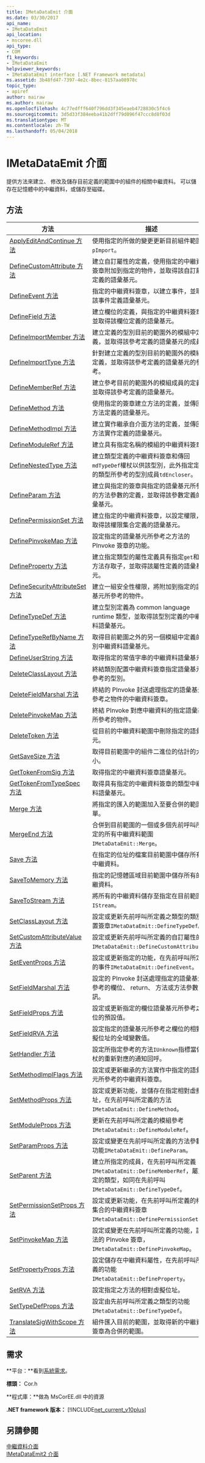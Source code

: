 ```yaml
---
title: IMetaDataEmit 介面
ms.date: 03/30/2017
api_name:
- IMetaDataEmit
api_location:
- mscoree.dll
api_type:
- COM
f1_keywords:
- IMetaDataEmit
helpviewer_keywords:
- IMetaDataEmit interface [.NET Framework metadata]
ms.assetid: 3b48fd47-7397-4e2c-8bec-8157aa08978c
topic_type:
- apiref
author: mairaw
ms.author: mairaw
ms.openlocfilehash: 4c77edfff640f796dd3f345eaeb4728830c5f4c6
ms.sourcegitcommit: 3d5d33f384eeba41b2dff79d096f47ccc8d8f03d
ms.translationtype: MT
ms.contentlocale: zh-TW
ms.lasthandoff: 05/04/2018
---
```

# <a name="imetadataemit-interface"></a>IMetaDataEmit 介面
提供方法來建立、 修改及儲存目前定義的範圍中的組件的相關中繼資料。 可以儲存在記憶體中的中繼資料，或儲存至磁碟。  
  
## <a name="methods"></a>方法  
  
|方法|描述|  
|------------|-----------------|  
|[ApplyEditAndContinue 方法](../../../../docs/framework/unmanaged-api/metadata/imetadataemit-applyeditandcontinue-method.md)|使用指定的所做的變更更新目前組件範圍`pImport`。|  
|[DefineCustomAttribute 方法](../../../../docs/framework/unmanaged-api/metadata/imetadataemit-definecustomattribute-method.md)|建立自訂屬性的定義，使用指定的中繼資料簽章附加到指定的物件，並取得該自訂屬性定義的語彙基元。|  
|[DefineEvent 方法](../../../../docs/framework/unmanaged-api/metadata/imetadataemit-defineevent-method.md)|指定的中繼資料簽章，以建立事件，並取得該事件定義語彙基元。|  
|[DefineField 方法](../../../../docs/framework/unmanaged-api/metadata/imetadataemit-definefield-method.md)|建立欄位的定義，與指定的中繼資料簽章，並取得該欄位定義的語彙基元。|  
|[DefineImportMember 方法](../../../../docs/framework/unmanaged-api/metadata/imetadataemit-defineimportmember-method.md)|建立定義的型別目前的範圍外的模組中定義，並取得該參考定義的語彙基元的成員。|  
|[DefineImportType 方法](../../../../docs/framework/unmanaged-api/metadata/imetadataemit-defineimporttype-method.md)|針對建立定義的型別目前的範圍外的模組中定義，並取得該參考定義的語彙基元的參考。|  
|[DefineMemberRef 方法](../../../../docs/framework/unmanaged-api/metadata/imetadataemit-definememberref-method.md)|建立參考目前的範圍外的模組成員的定義，並取得該參考定義的語彙基元。|  
|[DefineMethod 方法](../../../../docs/framework/unmanaged-api/metadata/imetadataemit-definemethod-method.md)|使用指定的簽章建立方法的定義，並傳回該方法定義的語彙基元。|  
|[DefineMethodImpl 方法](../../../../docs/framework/unmanaged-api/metadata/imetadataemit-definemethodimpl-method.md)|建立實作繼承自介面方法的定義，並傳回該方法實作定義的語彙基元。|  
|[DefineModuleRef 方法](../../../../docs/framework/unmanaged-api/metadata/imetadataemit-definemoduleref-method.md)|建立具有指定名稱的模組的中繼資料簽章。|  
|[DefineNestedType 方法](../../../../docs/framework/unmanaged-api/metadata/imetadataemit-definenestedtype-method.md)|建立類型定義的中繼資料簽章和傳回`mdTypeDef`權杖以供該型別，此外指定定義的類型所參考的型別成員`tdEncloser`。|  
|[DefineParam 方法](../../../../docs/framework/unmanaged-api/metadata/imetadataemit-defineparam-method.md)|建立與指定的簽章與指定的語彙基元所參考的方法參數的定義，並取得該參數定義的語彙基元。|  
|[DefinePermissionSet 方法](../../../../docs/framework/unmanaged-api/metadata/imetadataemit-definepermissionset-method.md)|建立指定的中繼資料簽章，以設定權限，並取得該權限集合定義的語彙基元。|  
|[DefinePinvokeMap 方法](../../../../docs/framework/unmanaged-api/metadata/imetadataemit-definepinvokemap-method.md)|設定指定的語彙基元所參考之方法的 PInvoke 簽章的功能。|  
|[DefineProperty 方法](../../../../docs/framework/unmanaged-api/metadata/imetadataemit-defineproperty-method.md)|建立指定類型的屬性定義具有指定`get`和`set`方法存取子，並取得該屬性定義的語彙基元。|  
|[DefineSecurityAttributeSet 方法](../../../../docs/framework/unmanaged-api/metadata/imetadataemit-definesecurityattributeset-method.md)|建立一組安全性權限，將附加到指定的語彙基元所參考的物件。|  
|[DefineTypeDef 方法](../../../../docs/framework/unmanaged-api/metadata/imetadataemit-definetypedef-method.md)|建立型別定義為 common language runtime 類型，並取得該型別定義的中繼資料語彙基元。|  
|[DefineTypeRefByName 方法](../../../../docs/framework/unmanaged-api/metadata/imetadataemit-definetyperefbyname-method.md)|取得目前範圍之外的另一個模組中定義的型別中繼資料語彙基元。|  
|[DefineUserString 方法](../../../../docs/framework/unmanaged-api/metadata/imetadataemit-defineuserstring-method.md)|取得指定的常值字串的中繼資料語彙基元。|  
|[DeleteClassLayout 方法](../../../../docs/framework/unmanaged-api/metadata/imetadataemit-deleteclasslayout-method.md)|終結類別配置中繼資料簽章指定語彙基元所參考的型別。|  
|[DeleteFieldMarshal 方法](../../../../docs/framework/unmanaged-api/metadata/imetadataemit-deletefieldmarshal-method.md)|終結的 PInvoke 封送處理指定的語彙基元所參考之物件的中繼資料簽章。|  
|[DeletePinvokeMap 方法](../../../../docs/framework/unmanaged-api/metadata/imetadataemit-deletepinvokemap-method.md)|終結 PInvoke 對應中繼資料的指定語彙基元所參考的物件。|  
|[DeleteToken 方法](../../../../docs/framework/unmanaged-api/metadata/imetadataemit-deletetoken-method.md)|從目前的中繼資料範圍中刪除指定的語彙基元。|  
|[GetSaveSize 方法](../../../../docs/framework/unmanaged-api/metadata/imetadataemit-getsavesize-method.md)|取得目前範圍中的組件二進位的估計的大小。|  
|[GetTokenFromSig 方法](../../../../docs/framework/unmanaged-api/metadata/imetadataemit-gettokenfromsig-method.md)|取得指定的中繼資料簽章語彙基元。|  
|[GetTokenFromTypeSpec 方法](../../../../docs/framework/unmanaged-api/metadata/imetadataemit-gettokenfromtypespec-method.md)|取得具有指定的中繼資料簽章的類型中繼資料語彙基元。|  
|[Merge 方法](../../../../docs/framework/unmanaged-api/metadata/imetadataemit-merge-method.md)|將指定的匯入的範圍加入至要合併的範圍清單。|  
|[MergeEnd 方法](../../../../docs/framework/unmanaged-api/metadata/imetadataemit-mergeend-method.md)|合併到目前範圍的一個或多個先前呼叫所指定的所有中繼資料範圍`IMetaDataEmit::Merge`。|  
|[Save 方法](../../../../docs/framework/unmanaged-api/metadata/imetadataemit-save-method.md)|在指定的位址的檔案目前範圍中儲存所有的中繼資料。|  
|[SaveToMemory 方法](../../../../docs/framework/unmanaged-api/metadata/imetadataemit-savetomemory-method.md)|指定的記憶體區域目前範圍中儲存所有的中繼資料。|  
|[SaveToStream 方法](../../../../docs/framework/unmanaged-api/metadata/imetadataemit-savetostream-method.md)|將所有的中繼資料儲存至指定在目前範圍中`IStream`。|  
|[SetClassLayout 方法](../../../../docs/framework/unmanaged-api/metadata/imetadataemit-setclasslayout-method.md)|設定或更新先前呼叫所定義之類型的類別配置簽章`IMetaDataEmit::DefineTypeDef`。|  
|[SetCustomAttributeValue 方法](../../../../docs/framework/unmanaged-api/metadata/imetadataemit-setcustomattributevalue-method.md)|設定或更新先前呼叫所定義的自訂屬性的值`IMetaDataEmit::DefineCustomAttribute`。|  
|[SetEventProps 方法](../../../../docs/framework/unmanaged-api/metadata/imetadataemit-seteventprops-method.md)|設定或更新指定的功能，在先前呼叫所定義的事件`IMetaDataEmit::DefineEvent`。|  
|[SetFieldMarshal 方法](../../../../docs/framework/unmanaged-api/metadata/imetadataemit-setfieldmarshal-method.md)|設定的 PInvoke 封送處理指定的語彙基元所參考的欄位、 return、 方法或方法參數的資訊。|  
|[SetFieldProps 方法](../../../../docs/framework/unmanaged-api/metadata/imetadataemit-setfieldprops-method.md)|設定或更新指定的欄位語彙基元所參考之欄位的預設值。|  
|[SetFieldRVA 方法](../../../../docs/framework/unmanaged-api/metadata/imetadataemit-setfieldrva-method.md)|設定指定的語彙基元所參考之欄位的相對虛擬位址的全域變數值。|  
|[SetHandler 方法](../../../../docs/framework/unmanaged-api/metadata/imetadataemit-sethandler-method.md)|設定所指定參考的方法`IUnknown`指標當做權杖的重新對應的通知回呼。|  
|[SetMethodImplFlags 方法](../../../../docs/framework/unmanaged-api/metadata/imetadataemit-setmethodimplflags-method.md)|設定或更新繼承的方法實作中指定的語彙基元所參考的中繼資料簽章。|  
|[SetMethodProps 方法](../../../../docs/framework/unmanaged-api/metadata/imetadataemit-setmethodprops-method.md)|設定或更新功能，並儲存在指定相對虛擬位址，在先前呼叫所定義的方法`IMetaDataEmit::DefineMethod`。|  
|[SetModuleProps 方法](../../../../docs/framework/unmanaged-api/metadata/imetadataemit-setmoduleprops-method.md)|更新在先前呼叫所定義的模組參考`IMetaDataEmit::DefineModuleRef`。|  
|[SetParamProps 方法](../../../../docs/framework/unmanaged-api/metadata/imetadataemit-setparamprops-method.md)|設定或變更在先前呼叫所定義的方法參數的功能`IMetaDataEmit::DefineParam`。|  
|[SetParent 方法](../../../../docs/framework/unmanaged-api/metadata/imetadataemit-setparent-method.md)|建立所指定的成員，在先前呼叫所定義`IMetaDataEmit::DefineMemberRef`，屬於指定的類型，如同在先前呼叫`IMetaDataEmit::DefineTypeDef`。|  
|[SetPermissionSetProps 方法](../../../../docs/framework/unmanaged-api/metadata/imetadataemit-setpermissionsetprops-method.md)|設定或更新功能，在先前呼叫所定義的權限集合的中繼資料簽章`IMetaDataEmit::DefinePermissionSet`。|  
|[SetPinvokeMap 方法](../../../../docs/framework/unmanaged-api/metadata/imetadataemit-setpinvokemap-method.md)|設定或變更在先前呼叫所定義的功能，該方法的 PInvoke 簽章， `IMetaDataEmit::DefinePinvokeMap`。|  
|[SetPropertyProps 方法](../../../../docs/framework/unmanaged-api/metadata/imetadataemit-setpropertyprops-method.md)|設定儲存在中繼資料屬性，在先前呼叫所定義的功能`IMetaDataEmit::DefineProperty`。|  
|[SetRVA 方法](../../../../docs/framework/unmanaged-api/metadata/imetadataemit-setrva-method.md)|設定指定之方法的相對虛擬位址。|  
|[SetTypeDefProps 方法](../../../../docs/framework/unmanaged-api/metadata/imetadataemit-settypedefprops-method.md)|設定由先前呼叫所定義之類型的功能`IMetaDataEmit::DefineTypeDef`。|  
|[TranslateSigWithScope 方法](../../../../docs/framework/unmanaged-api/metadata/imetadataemit-translatesigwithscope-method.md)|組件匯入目前的範圍，並取得新的中繼資料簽章為合併的範圍。|  
  
## <a name="requirements"></a>需求  
 **平台：**看到[系統需求](../../../../docs/framework/get-started/system-requirements.md)。  
  
 **標頭：** Cor.h  
  
 **程式庫：**做為 MsCorEE.dll 中的資源  
  
 **.NET framework 版本：** [!INCLUDE[net_current_v10plus](../../../../includes/net-current-v10plus-md.md)]  
  
## <a name="see-also"></a>另請參閱  
 [中繼資料介面](../../../../docs/framework/unmanaged-api/metadata/metadata-interfaces.md)  
 [IMetaDataEmit2 介面](../../../../docs/framework/unmanaged-api/metadata/imetadataemit2-interface.md)
